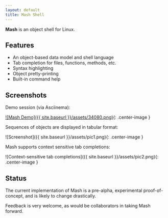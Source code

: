```yaml
---
layout: default
title: Mash Shell
---
```


**Mash** is an object shell for Linux.

## Features

* An object-based data model and shell language
* Tab completion for files, functions, methods, etc.
* Syntax highlighting
* Object pretty-printing
* Built-in command help

## Screenshots

Demo session (via Asciinema):

[![Mash Demo]({{ site.baseurl }}/assets/34080.png)](https://asciinema.org/a/34080){: .center-image }

Sequences of objects are displayed in tabular format:

![Screenshot]({{ site.baseurl }}/assets/pic1.png){: .center-image }

Mash supports context sensitive tab completions:

![Context-sensitive tab completions]({{ site.baseurl }}/assets/pic2.png){: .center-image }

## Status

The current implementation of Mash is a pre-alpha, experimental proof-of-concept, and is
likely to change drastically.

Feedback is very welcome, as would be collaborators in taking Mash forward.
